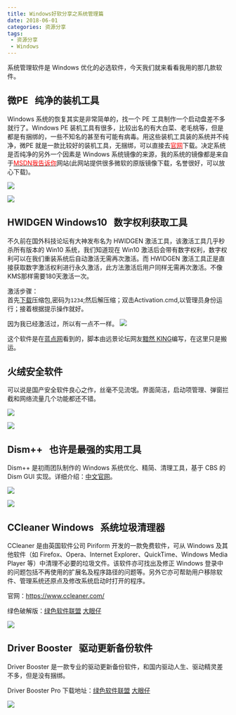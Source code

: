 ```yaml
---
title: Windows好软分享之系统管理篇
date: 2018-06-01
categories: 资源分享
tags:
 - 资源分享
 - Windows
---
```


系统管理软件是 Windows 优化的必选软件，今天我们就来看看我用的那几款软件。

<!-- more -->

## 微PE &nbsp; 纯净的装机工具

Windows 系统的恢复其实是非常简单的，找一个 PE 工具制作一个启动盘差不多就行了。Windows PE 装机工具有很多，比较出名的有大白菜、老毛桃等，但是都是有捆绑的，一些不知名的甚至有可能有病毒。用这些装机工具装的系统并不纯净，微PE 就是一款比较好的装机工具，无捆绑，可以直接去[<font color="red">官网</font>](http://www.wepe.com.cn/download.html)下载。决定系统是否纯净的另外一个因素是 Windows 系统镜像的来源，我的系统的镜像都是来自于[<font color="red">MSDN我告诉你</font>](https://msdn.itellyou.cn/)网站(此网站提供很多微软的原版镜像下载，名誉很好，可以放心下载)。

![](https://blog-1253491707.piccd.myqcloud.com/images/%E5%BE%AEPE-1.png/style)

![](https://blog-1253491707.piccd.myqcloud.com/images/%E5%BE%AEPE-2.png/style)

## HWIDGEN Windows10 &nbsp; 数字权利获取工具

不久前在国外科技论坛有大神发布名为 HWIDGEN 激活工具，该激活工具几乎秒杀所有版本的 Win10 系统，我们知道现在 Win10 激活后会带有数字权利，数字权利可以在我们重装系统后自动激活无需再次激活。而 HWIDGEN 激活工具正是直接获取数字激活权利进行永久激活，此方法激活后用户同样无需再次激活。不像KMS那样需要180天激活一次。

激活步骤：  
首先[下载](https://pan.baidu.com/s/1p7shUvl0MBtB866tDEreUg)压缩包,密码为`1234`;然后解压缩；双击Activation.cmd,以管理员身份运行；接着根据提示操作就好。

因为我已经激活过，所以有一点不一样。
![](https://blog-1253491707.piccd.myqcloud.com/images/HWIDGEN.gif/style)

这个软件是在[蓝点网](https://www.landiannews.com/archives/47882.html)看到的，脚本由远景论坛网友[黯然 KING](http://bbs.pcbeta.com/viewthread-1786788-1-1.html)编写，在这里只是搬运。

## 火绒安全软件

可以说是国产安全软件良心之作，丝毫不见流氓。界面简洁，启动项管理、弹窗拦截和网络流量几个功能都还不错。

![](https://blog-1253491707.piccd.myqcloud.com/images/huorong.png/style)

![](https://blog-1253491707.piccd.myqcloud.com/images/huorong2.png/style)

## Dism++ &nbsp; 也许是最强的实用工具

Dism++ 是初雨团队制作的 Windows 系统优化、精简、清理工具，基于 CBS 的 Dism GUI 实现。详细介绍：[中文官网](https://www.chuyu.me/zh-Hans/)。

![](https://blog-1253491707.piccd.myqcloud.com/images/Dism%2B%2B-1.png/style)

![](https://blog-1253491707.piccd.myqcloud.com/images/Dism%2B%2B-2.png/style)

## CCleaner Windows &nbsp; 系统垃圾清理器

CCleaner 是由英国软件公司 Piriform 开发的一款免费软件，可从 Windows 及其他软件（如 Firefox、Opera、Internet Explorer、QuickTime、Windows Media Player 等）中清理不必要的垃圾文件。该软件亦可找出及修正 Windows 登录中的问题包括不再使用的扩展名及程序路径的问题等。另外它亦可帮助用户移除软件、管理系统还原点及修改系统启动时打开的程序。

官网：<https://www.ccleaner.com/>

绿色破解版：[绿色软件联盟](http://www.xdowns.com/soft/6/12/2006/Soft_30947.html)
[大眼仔](http://www.dayanzai.me/ccleaner.html)

![](https://blog-1253491707.piccd.myqcloud.com/images/CCleaner.png/style)

## Driver Booster &nbsp; 驱动更新备份软件

Driver Booster 是一款专业的驱动更新备份软件，和国内驱动人生、驱动精灵差不多，但是没有捆绑。

Driver Booster Pro 下载地址：[绿色软件联盟](http://www.xdowns.com/soft/6/drivers/2013/Soft_106365.html)
[大眼仔](http://www.dayanzai.me/iobit-driver-booster.html)

![](https://blog-1253491707.piccd.myqcloud.com/images/DriverBooster.png/style)